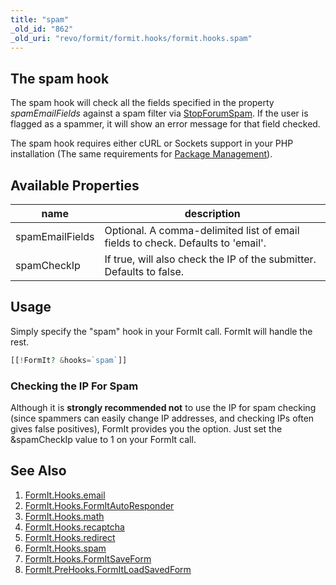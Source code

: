 ```yaml
---
title: "spam"
_old_id: "862"
_old_uri: "revo/formit/formit.hooks/formit.hooks.spam"
---
```


## The spam hook

 The spam hook will check all the fields specified in the property _spamEmailFields_ against a spam filter via [StopForumSpam](http://www.stopforumspam.com/). If the user is flagged as a spammer, it will show an error message for that field checked.

 The spam hook requires either cURL or Sockets support in your PHP installation (The same requirements for [Package Management](developing-in-modx/advanced-development/package-management "Package Management")). 

## Available Properties

 | name            | description                                                                     |
 | --------------- | ------------------------------------------------------------------------------- |
 | spamEmailFields | Optional. A comma-delimited list of email fields to check. Defaults to 'email'. |
 | spamCheckIp     | If true, will also check the IP of the submitter. Defaults to false.            |

## Usage

 Simply specify the "spam" hook in your FormIt call. FormIt will handle the rest.

 ``` php 
[[!FormIt? &hooks=`spam`]]
```

### Checking the IP For Spam

 Although it is **strongly recommended not** to use the IP for spam checking (since spammers can easily change IP addresses, and checking IPs often gives false positives), FormIt provides you the option. Just set the &spamCheckIp value to 1 on your FormIt call.

## See Also

1. [FormIt.Hooks.email](https://docs.modx.com/extras/revo/formit/formit.hooks/formit.hooks.email)
2. [FormIt.Hooks.FormItAutoResponder](https://docs.modx.com/extras/revo/formit/formit.hooks/formit.hooks.formitautoresponder)
3. [FormIt.Hooks.math](https://docs.modx.com/extras/revo/formit/formit.hooks/formit.hooks.math)
4. [FormIt.Hooks.recaptcha](https://docs.modx.com/extras/revo/formit/formit.hooks/formit.hooks.recaptcha)
5. [FormIt.Hooks.redirect](https://docs.modx.com/extras/revo/formit/formit.hooks/formit.hooks.redirect)
6. [FormIt.Hooks.spam](https://docs.modx.com/extras/revo/formit/formit.hooks/formit.hooks.spam)
7. [FormIt.Hooks.FormItSaveForm](http://rtfm.modx.com/extras/revo/formit/formit.hooks/formit.hooks.formitsaveform)
8. [FormIt.PreHooks.FormItLoadSavedForm](https://docs.modx.com/extras/revo/formit/formit.hooks/formit.prehooks.formitloadsavedform)
